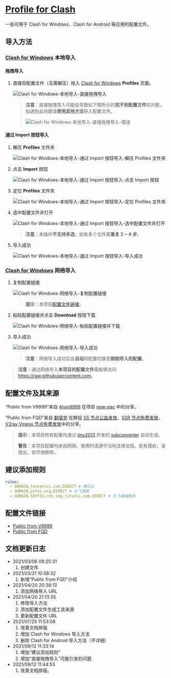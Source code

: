 # [Profile for Clash](https://github.com/Shuery-Shuai/Profiles_for_Clash "Shuery-Shuai/Profiles_for_Clash: Profiles can be used in Clash for Windows, Clash for Android and so on.")

一些可用于 Clash for Windows、Clash for Android 等应用的配置文件。

## 导入方法

### [Clash for Windows](https://github.com/Fndroid/clash_for_windows_pkg "Fndroid/clash_for_windows_pkg: A Windows/macOS GUI based on Clash.") 本地导入

#### 拖拽导入

1. 直接将配置文件（无需解压）拖入 [Clash for Windows](https://github.com/Fndroid/clash_for_windows_pkg "Fndroid/clash_for_windows_pkg: A Windows/macOS GUI based on Clash.") **Profiles** 页面。

   ![Clash for Windows-本地导入-直接拖拽导入](Pictures/Clash_for_Windows-本地导入-直接拖拽导入.png "Clash for Windows-本地导入-直接拖拽导入")

   > **注意**：直接拖拽导入可能会导致如下图所示的**找不到配置文件**的问题，如遇到此问题请**使用其他方法**导入配置文件。
   >
   > ![Clash for Windows-本地导入-直接拖拽导入-错误](Pictures/Clash_for_Windows-本地导入-直接拖拽导入-错误.png "Clash for Windows-本地导入-直接拖拽导入-错误")

#### 通过 Import 按钮导入

1. 解压 **Profiles** 文件夹

   ![Clash for Windows-本地导入-通过 Import 按钮导入-解压 Profiles 文件夹](Pictures/Clash_for_Windows-本地导入-通过_Import_按钮导入-解压_Profiles_文件夹.png "Clash for Windows-本地导入-通过 Import 按钮导入-解压 Profiles 文件夹")

2. 点击 **Import** 按钮

   ![Clash for Windows-本地导入-通过 Import 按钮导入-点击 Import 按钮](Pictures/Clash_for_Windows-本地导入-通过_Import_按钮导入-点击_Import_按钮.png "Clash for Windows-本地导入-通过 Import 按钮导入-点击 Import 按钮")

3. 定位 **Profiles** 文件夹

   ![Clash for Windows-本地导入-通过 Import 按钮导入-定位 Profiles 文件夹](Pictures/Clash_for_Windows-本地导入-通过_Import_按钮导入-定位_Profiles_文件夹.png "Clash for Windows-本地导入-通过 Import 按钮导入-定位 Profiles 文件夹")

4. 选中配置文件并打开

   ![Clash for Windows-本地导入-通过 Import 按钮导入-选中配置文件并打开](Pictures/Clash_for_Windows-本地导入-通过_Import_按钮导入-选中配置文件并打开.png "Clash for Windows-本地导入-通过 Import 按钮导入-选中配置文件并打开")

   > **注意**：本操作**不支持多选**，如有多个文件需**重复 2 ~ 4 步**。

5. 导入成功

   ![Clash for Windows-本地导入-通过 Import 按钮导入-导入成功](Pictures/Clash_for_Windows-本地导入-通过_Import_按钮导入-导入成功.png "Clash for Windows-本地导入-通过 Import 按钮导入-导入成功")

### [Clash for Windows](https://github.com/Fndroid/clash_for_windows_pkg "Fndroid/clash_for_windows_pkg: A Windows/macOS GUI based on Clash.") 网络导入

1. 复制配置链接

   ![Clash for Windows-网络导入-复制配置链接](Pictures/Clash_for_Windows-网络导入-复制配置链接.png "Clash for Windows-网络导入-复制配置链接")

   > **提示**：本项目[配置文件链接](#配置文件链接 "点击前往“配置文件链接”")。

2. 粘贴配置链接并点击 **Download** 按钮下载

   ![Clash for Windows-网络导入-粘贴配置链接并下载](Pictures/Clash_for_Windows-网络导入-粘贴配置链接并下载.png "Clash for Windows-网络导入-粘贴配置链接并下载")

3. 导入成功

   ![Clash for Windows-网络导入-导入成功](Pictures/Clash_for_Windows-网络导入-导入成功.png "Clash for Windows-网络导入-导入成功")

   > **注意**：网络导入成功后会**自动**将配置切换至**刚刚导入的配置**。

> **注意**：通过网络导入**本项目的配置文件**需能够访问 <https://raw.githubusercontent.com>。

## 配置文件及其来源

“Public from V9999”来自 [Alvin9999](https://github.com/Alvin9999 "Github@Alvin9999 (自由上网)") 在项目 [new-pac](https://github.com/Alvin9999/new-pac "Alvin9999/new-pac: 科学上网/自由上网/翻墙/软件/方法，一键翻墙浏览器，免费shadowsocks/ss/ssr/v2ray/goflyway账号/节点分享，vps一键搭建脚本/教程。") 中的分享。

“Public from FQD”来自 [翻墙党](https://fanqiangdang.com "翻墙论坛 | 翻墙党社区 -  Powered by Discuz!") 在群组 [SS 节点公益发放](https://t.me/ssList "Telegram@ssList")、[SSR 节点免费发放](https://t.me/ssrList "Telegram@ssrList")、[V2ray,Vmess 节点免费发放](https://t.me/V2List "Telegram@V2List")中的分享。

> **提示**：本项目所有配置均通过 [tiny2013](https://github.com/tindy2013 "Github@tindy2013 (Tindy X)") 开发的 [subconverter](https://github.com/tindy2013/subconverter "tindy2013/subconverter: Utility to convert between various subscription format.") 自动生成。
>
> **警告**：本项目配置均来自网络，使用时请遵守当地法律法规。若有侵权，请提出，会尽快删除。

## 建议添加规则

```yaml
rules:
  - DOMAIN,tencentcs.com,DIRECT # 腾讯云
  - DOMAIN,pufei.org,DIRECT # 扑飞漫画
  - DOMAIN-SUFFIX,res.img.jituoli.com,DIRECT # 扑飞漫画图床
```

## 配置文件链接

- [Public from V9999](https://raw.githubusercontent.com/Shuery-Shuai/Profiles_for_Clash/main/Profiles/Pubic%20from%20V9999.yml "链接（“右击”后选择“复制链接”）")
- [Public from FQD](https://raw.githubusercontent.com/Shuery-Shuai/Profiles_for_Clash/main/Profiles/Pubilc%20from%20FQD.yml "链接（“右击”后选择“复制链接”）")

## 文档更新日志

- 2021/03/06 09:25:31
  1. 创建文件
- 2021/03/21 10:58:32
  1. 新增“Public from FQD”介绍
- 2021/04/20 20:38:13
  1. 添加网络导入 URL
- 2021/04/20 21:13:35
  1. 修改导入方法
  2. 添加配置文件生成工具来源
  3. 更新配置文件 URL
- 2021/07/25 11:53:08
  1. 改善文档排版
  2. 增加 Clash for Windows 导入方法
  3. 删除 Clash for Android 导入方法（不详细）
- 2021/09/12 11:33:14
  1. 增加“建议添加规则”
  2. 增加“直接拖拽导入”可能引发的问题
- 2021/09/12 11:44:53
  1. 改善文档排版。
